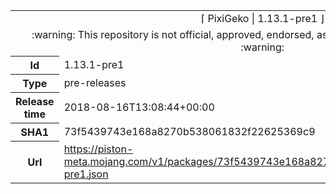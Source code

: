 <html><table>
<tr><td colspan="2" align="center"><img width="0" height="0"><br/>⌈ PixiGeko | 1.13.1-pre1 ⌋<br/><img width="0" height="0"></td></tr>
<tr><td colspan="2" align="center"><img width="0" height="0"><br/>
:warning: This repository is not official, approved, endorsed, associated or connected with Mojang :warning:
<br/><img width="0" height="0"></td></tr>
<tr><th>Id</th><td>1.13.1-pre1</td></tr>
<tr><th>Type</th><td>pre-releases</td></tr>
<tr><th>Release time</th><td>2018-08-16T13:08:44+00:00</td></tr>
<tr><th>SHA1</th><td>73f5439743e168a8270b538061832f22625369c9</td></tr>
<tr><th>Url</th><td><a href="https://piston-meta.mojang.com/v1/packages/73f5439743e168a8270b538061832f22625369c9/1.13.1-pre1.json">https://piston-meta.mojang.com/v1/packages/73f5439743e168a8270b538061832f22625369c9/1.13.1-pre1.json</a></td></tr>